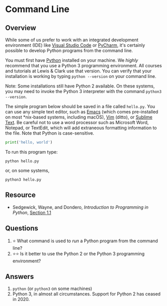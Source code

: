 # Command Line
## Overview
While some of us prefer to work with an integrated development environment (IDE) like [Visual Studio Code](vs_code.md) or [PyCharm](pycharm.md), it's certainly possible to develop Python programs from the command line.

You must first have [Python](https://www.python.org/downloads/) installed on your machine. We *highly* recommend that you use a Python 3 programming environment. All courses and tutorials at Lewis & Clark use that version. You can verify that your installation is working by typing `python --version` on your command line.

Note: Some installations still have Python 2 available. On these systems, you may need to invoke the Python 3 interpreter with the command `python3 --version`.

The simple program below should be saved in a file called `hello.py`. You can use any simple text editor, such as [Emacs](https://www.gnu.org/software/emacs/) (which comes pre-installed on most \*nix-based systems, including macOS),
[Vim](https://www.vim.org/) (ditto), or [Sublime Text](https://www.sublimetext.com/). Be careful not to use a word processor such as Microsoft Word, Notepad, or TextEdit, which will add extraneous formatting information to the file. Note that Python is case-sensitive.

```python
print('hello, world')
```

To run this program type:
```
python hello.py
```
or, on some systems,
```
python3 hello.py
```

## Resource
- Sedgewick, Wayne, and Dondero, *Introduction to Programming in Python*, [Section
  1.1](https://introcs.cs.princeton.edu/python/11hello/)

## Questions
1. :star: What command is used to *run* a Python program from the command line?
1. :star::star: Is it better to use the Python 2 or the Python 3 programming environment?

## Answers
1. `python` (or `python3` on some machines)
1. Python 3, in almost all circumstances. Support for Python 2 has ceased in 2020.
